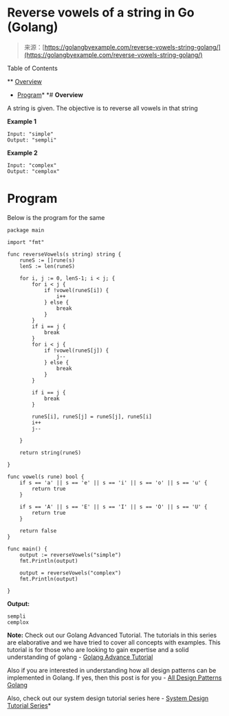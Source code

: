 <!--yml
category: 未分类
date: 2024-10-13 06:50:52
-->

# Reverse vowels of a string in Go (Golang)

> 来源：[https://golangbyexample.com/reverse-vowels-string-golang/](https://golangbyexample.com/reverse-vowels-string-golang/)

Table of Contents

 **   [Overview](#Overview "Overview")
*   [Program](#Program "Program")*  *# **Overview**

A string is given. The objective is to reverse all vowels in that string

**Example 1**

```
Input: "simple"
Output: "sempli"
```

**Example 2**

```
Input: "complex"
Output: "cemplox"
```

# **Program**

Below is the program for the same

```
package main

import "fmt"

func reverseVowels(s string) string {
	runeS := []rune(s)
	lenS := len(runeS)

	for i, j := 0, lenS-1; i < j; {
		for i < j {
			if !vowel(runeS[i]) {
				i++
			} else {
				break
			}
		}
		if i == j {
			break
		}
		for i < j {
			if !vowel(runeS[j]) {
				j--
			} else {
				break
			}
		}

		if i == j {
			break
		}

		runeS[i], runeS[j] = runeS[j], runeS[i]
		i++
		j--

	}

	return string(runeS)

}

func vowel(s rune) bool {
	if s == 'a' || s == 'e' || s == 'i' || s == 'o' || s == 'u' {
		return true
	}

	if s == 'A' || s == 'E' || s == 'I' || s == 'O' || s == 'U' {
		return true
	}

	return false
}

func main() {
	output := reverseVowels("simple")
	fmt.Println(output)

	output = reverseVowels("complex")
	fmt.Println(output)

}
```

**Output:**

```
sempli
cemplox
```

**Note:** Check out our Golang Advanced Tutorial. The tutorials in this series are elaborative and we have tried to cover all concepts with examples. This tutorial is for those who are looking to gain expertise and a solid understanding of golang - [Golang Advance Tutorial](https://golangbyexample.com/golang-comprehensive-tutorial/)

Also if you are interested in understanding how all design patterns can be implemented in Golang. If yes, then this post is for you - [All Design Patterns Golang](https://golangbyexample.com/all-design-patterns-golang/)

Also, check out our system design tutorial series here - [System Design Tutorial Series](https://techbyexample.com/system-design-questions/)*